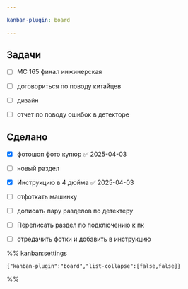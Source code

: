 ```yaml
---

kanban-plugin: board

---
```


## Задачи

- [ ] MC 165 финал инжинерская
- [ ] договориться по поводу китайцев
- [ ] дизайн
- [ ] отчет по поводу ошибок в детекторе


## Сделано

- [x] фотошоп фото купюр ✅ 2025-04-03
- [ ] новый раздел
- [x] Инструкцию в 4 дюйма ✅ 2025-04-03
- [ ] отфоткать машинку
- [ ] дописать пару разделов по детектеру
- [ ] Переписать раздел по подключению к пк
- [ ] отредачить фотки и добавить в инструкцию




%% kanban:settings
```
{"kanban-plugin":"board","list-collapse":[false,false]}
```
%%
